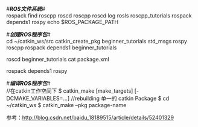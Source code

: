 #*****ROS文件系统*****# \
rospack find roscpp
roscd roscpp
roscd log
rosls roscpp_tutorials
rospack depends1 rospy
echo $ROS_PACKAGE_PATH

#*****创建ROS程序包*****# \
cd ~/catkin_ws/src
catkin_create_pkg beginner_tutorials std_msgs rospy roscpp
rospack depends1 beginner_tutorials

roscd beginner_tutorials
cat package.xml

rospack depends1 rospy

#*****编译ROS程序包*****#   
//在catkin工作空间下
$ catkin_make [make_targets] [-DCMAKE_VARIABLES=...]
//rebuilding 单一的 catkin Package
$ cd ~/catkin_ws
$ catkin_make –pkg package-name

参考：http://blog.csdn.net/baidu_18189515/article/details/52401329

